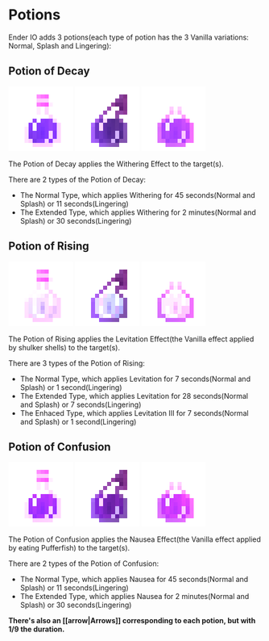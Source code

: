 # Potions

Ender IO adds 3 potions(each type of potion has the 3 Vanilla variations: Normal, Splash and Lingering):

## Potion of Decay
![](renders/potions/Potion%20of%20Decay.png)
![](renders/potions/Splash%20Potion%20of%20Decay.png)
![](renders/potions/Lingering%20Potion%20of%20Decay.png)

The Potion of Decay applies the Withering Effect to the target(s).

There are 2 types of the Potion of Decay:

* The Normal Type, which applies Withering for 45 seconds(Normal and Splash) or 11 seconds(Lingering)
* The Extended Type, which applies Withering for 2 minutes(Normal and Splash) or 30 seconds(Lingering)

## Potion of Rising
![](renders/potions/Potion%20of%20Rising.png)
![](renders/potions/Splash%20Potion%20of%20Rising.png)
![](renders/potions/Lingering%20Potion%20of%20Rising.png)

The Potion of Rising applies the Levitation Effect(the Vanilla effect applied by shulker shells) to the target(s).

There are 3 types of the Potion of Rising:

* The Normal Type, which applies Levitation for 7 seconds(Normal and Splash) or 1 second(Lingering)
* The Extended Type, which applies Levitation for 28 seconds(Normal and Splash) or 7 seconds(Lingering)
* The Enhaced Type, which applies Levitation III for 7 seconds(Normal and Splash) or 1 second(Lingering)

## Potion of Confusion
![](renders/potions/Potion%20of%20Confusion.png)
![](renders/potions/Splash%20Potion%20of%20Confusion.png)
![](renders/potions/Lingering%20Potion%20of%20Confusion.png)

The Potion of Confusion applies the Nausea Effect(the Vanilla effect applied by eating Pufferfish) to the target(s).

There are 2 types of the Potion of Confusion:

* The Normal Type, which applies Nausea for 45 seconds(Normal and Splash) or 11 seconds(Lingering)
* The Extended Type, which applies Nausea for 2 minutes(Normal and Splash) or 30 seconds(Lingering)

**There's also an [[arrow|Arrows]] corresponding to each potion, but with 1/9 the duration.**
